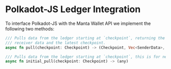 # Polkadot-JS Ledger Integration

To interface Polkadot-JS with the Manta Wallet API we implement the following two methods:

```rust
/// Pulls data from the ledger starting at `checkpoint`, returning the newest sender and
/// receiver data and the latest checkpoint.
async fn pull(checkpoint: Checkpoint) -> (Checkpoint, Vec<SenderData>, Vec<ReceiverData>)

/// Pulls data from the ledger starting at `checkpoint`, this is for new account
async fn initial_pull(checkpoint: Checkpoint) -> (any)
```
